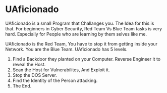 # UAficionado

UAficionado is a small Program that Challanges you. 
The Idea for this is that. For beginners in Cyber Security, Red Team Vs Blue Team tasks is very hard. Especially for People who are learning by them selves like me.

UAficionado is the Red Team, You have to stop it from getting inside your Network. You are the Blue Team.
UAficionado has 5 levels.
1. Find a Backdoor they planted on your Computer. Reverse Engineer it to reveal the Host. 
2. Scan the Host for Vulnerabilites, And Exploit it.
3. Stop the DOS Server.
4. Find the Identity of the Person attacking. 
5. The End.
